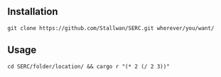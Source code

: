 ## Installation
```
git clone https://github.com/Stallwan/SERC.git wherever/you/want/
```
## Usage
```
cd SERC/folder/location/ && cargo r "(* 2 (/ 2 3))"
```
